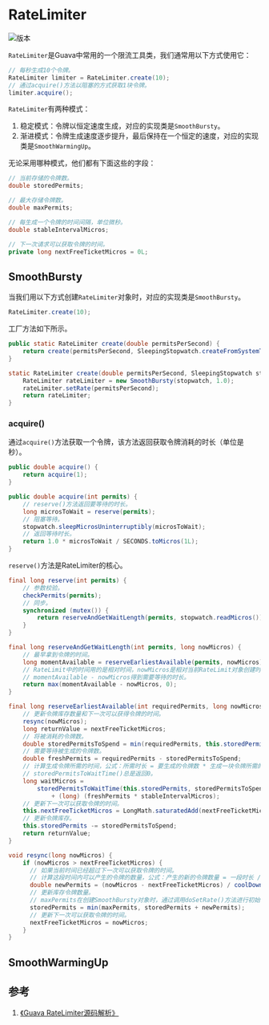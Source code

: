 # RateLimiter

![版本](https://img.shields.io/badge/version-28.1-blue.svg?link=https://github.com/google/guava/tree/v28.1)

`RateLimiter`是Guava中常用的一个限流工具类，我们通常用以下方式使用它：

```java
// 每秒生成10个令牌。
RateLimiter limiter = RateLimiter.create(10);
// 通过acquire()方法以阻塞的方式获取1块令牌。
limiter.acquire();
```

`RateLimiter`有两种模式：

1. 稳定模式：令牌以恒定速度生成，对应的实现类是`SmoothBursty`。
2. 渐进模式：令牌生成速度逐步提升，最后保持在一个恒定的速度，对应的实现类是`SmoothWarmingUp`。

无论采用哪种模式，他们都有下面这些的字段：

```java
// 当前存储的令牌数。
double storedPermits;

// 最大存储令牌数。
double maxPermits;

// 每生成一个令牌的时间间隔，单位微秒。
double stableIntervalMicros;

// 下一次请求可以获取令牌的时间。
private long nextFreeTicketMicros = 0L;
```

## SmoothBursty

当我们用以下方式创建`RateLimiter`对象时，对应的实现类是`SmoothBursty`。

```java
RateLimiter.create(10);
```

工厂方法如下所示。

```java
public static RateLimiter create(double permitsPerSecond) {
    return create(permitsPerSecond, SleepingStopwatch.createFromSystemTimer());
}

static RateLimiter create(double permitsPerSecond, SleepingStopwatch stopwatch) {
    RateLimiter rateLimiter = new SmoothBursty(stopwatch, 1.0);
    rateLimiter.setRate(permitsPerSecond);
    return rateLimiter;
}
```

### acquire()

通过`acquire()`方法获取一个令牌，该方法返回获取令牌消耗的时长（单位是秒）。

```java
public double acquire() {
    return acquire(1);
}

public double acquire(int permits) {
    // reserve()方法返回要等待的时长。
    long microsToWait = reserve(permits);
    // 阻塞等待。
    stopwatch.sleepMicrosUninterruptibly(microsToWait);
    // 返回等待时长。
    return 1.0 * microsToWait / SECONDS.toMicros(1L);
}
```

`reserve()`方法是RateLimiter的核心。

```java
final long reserve(int permits) {
    // 参数校验。
    checkPermits(permits);
    // 同步。
    synchronized (mutex()) {
        return reserveAndGetWaitLength(permits, stopwatch.readMicros());
    }
}

final long reserveAndGetWaitLength(int permits, long nowMicros) {
    // 最早拿到令牌的时间。
    long momentAvailable = reserveEarliestAvailable(permits, nowMicros);
    // RateLimit中的时间用的是相对时间，nowMicros是相对当前RateLimit对象创建时的时间，比如nowMicros为1000，则表示距离当前RateLimit对象创建时间已过去1000微秒。
    // momentAvailable - nowMicros得到需要等待的时长。
    return max(momentAvailable - nowMicros, 0);
}

final long reserveEarliestAvailable(int requiredPermits, long nowMicros) {
    // 更新令牌库存数量和下一次可以获得令牌的时间。
    resync(nowMicros);
    long returnValue = nextFreeTicketMicros;
    // 将被消耗的令牌数。
    double storedPermitsToSpend = min(requiredPermits, this.storedPermits);
    // 需要等待被生成的令牌数。
    double freshPermits = requiredPermits - storedPermitsToSpend;
    // 计算生成令牌所需的时间，公式：所需时长 = 要生成的令牌数 * 生成一块令牌所需的时长。
    // storedPermitsToWaitTime()总是返回0。
    long waitMicros =
        storedPermitsToWaitTime(this.storedPermits, storedPermitsToSpend)
            + (long) (freshPermits * stableIntervalMicros);
    // 更新下一次可以获取令牌的时间。
    this.nextFreeTicketMicros = LongMath.saturatedAdd(nextFreeTicketMicros, waitMicros);
    // 更新令牌库存。
    this.storedPermits -= storedPermitsToSpend;
    return returnValue;
}

void resync(long nowMicros) {
    if (nowMicros > nextFreeTicketMicros) {
      // 如果当前时间已经超过下一次可以获取令牌的时间。
      // 计算这段时间内可以产生的令牌的数量，公式：产生的新的令牌数量 = 一段时长 / 产生一个令牌所需的时长。
      double newPermits = (nowMicros - nextFreeTicketMicros) / coolDownIntervalMicros();
      // 更新库存令牌数量。
      // maxPermits在创建SmoothBursty对象时，通过调用doSetRate()方法进行初始化，其值等于一秒产生的令牌数，因此令牌库存数量不会超过一秒产生的令牌的数量。
      storedPermits = min(maxPermits, storedPermits + newPermits);
      // 更新下一次可以获取令牌的时间。
      nextFreeTicketMicros = nowMicros;
    }
}
```

## SmoothWarmingUp

## 参考

1. [《Guava RateLimiter源码解析》](https://segmentfault.com/a/1190000012875897)
